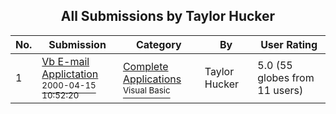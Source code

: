 ﻿<div align="center">

## All Submissions by Taylor Hucker

</div>

No.  | Submission | Category | By   | User Rating
---- | ---------- | -------- | ---- | -----------
1 | [Vb E\-mail Applictation<br /><sup>2000-04-15 10:52:20</sup>](https://github.com/Planet-Source-Code/taylor-hucker-vb-e-mail-applictation__1-7297) | [Complete Applications<br /><sup>Visual Basic</sup>](../ByCategory/complete-applications__1-27.md) | Taylor Hucker | 5.0 (55 globes from 11 users)
